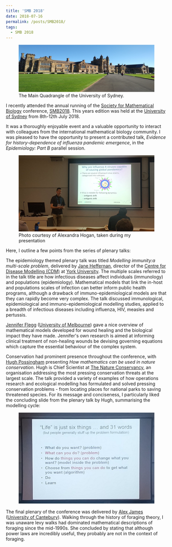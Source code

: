 ```yaml
---
title: 'SMB 2018'
date: 2018-07-16
permalink: /posts/SMB2018/
tags:
  - SMB 2018
---
```


[SMB_Web]: https://www.smb.org/
[SMB2018_Web]: https://www.smb2018.org
[SydneyUni]: https://sydney.edu.au/

[JaneH_link]: http://immune.math.yorku.ca/jmheffer/
[HughP_link]: https://www.nature.org/science-in-action/our-scientists/chief-scientist-hugh-possingham.xml
[JennFlegg_link]: http://www.jenniferflegg.com.au
[AlexJames_link]: http://www.math.canterbury.ac.nz/~a.james/

[CDM_link]:  http://yihr.info.yorku.ca/centre-for-disease-modeling/
[YorkUni]: https://www.yorku.ca/index.html
[MelbUni]: https://www.unimelb.edu.au
[CantUni]: http://www.canterbury.ac.nz
[NatureConv]: https://www.nature.org/?intc=nature.tnav.logo

<figure>
  <img src="/images/SMB2018/featured.jpg" alt="The Main Quadrangle of the University of Sydney."/>
      <figcaption> The Main Quadrangle of the University of Sydney. </figcaption>
</figure>

I recently attended the annual running of the [Society for Mathematical Biology][SMB_Web] conference, [SMB2018][SMB2018_Web]. This years edition was held at the [University of Sydney][SydneyUni] from 8th-12th July 2018.

It was a thoroughly enjoyable event and a valuable opportunity to interact with colleagues from the international mathematical biology community. I was pleased to have the opportunity to present a contributed talk, *Evidence for history-dependence of influenza pandemic emergence*, in the *Epidemiology: Part B* parallel session.
<figure>
  <img src="/images/SMB2018/MyTalkPhoto.jpg" alt="Presenting photo"/>
      <figcaption> Photo courtesy of Alexandra Hogan, taken during my presentation </figcaption>
</figure>

Here, I outline a few points from the series of plenary talks:

The epidemiology themed plenary talk was titled *Modelling immunity:a multi-scale problem*, delivered by  [Jane Heffernan][JaneH_link], director of the [Centre for Disease Modelling (CDM)][CDM_link] at [York University][YorkUni]. The multiple scales referred to in the talk title are how infectious diseases affect individuals (immunology) and populations (epidemiology). Mathematical models that link the in-host and populations scales of infection can better inform public health programs, although a drawback of immuno-epidemiological models are that they can rapidly become very complex. The talk discussed immunological, epidemiological and immuno-epidemiological modelling studies, applied to a breadth of infectious diseases including influenza, HIV, measles and pertussis.

[Jennifer Flegg][JennFlegg_link] ([University of Melbourne][MelbUni]) gave a nice overview of mathematical models developed for wound healing and the biological impact they have made. Jennifer's own research is aimed at informing clinical treatment of non-healing wounds be devising governing equations which capture the essential behaviour of the complex system.

Conservation had prominent presence throughout the conference, with [Hugh Possingham][HughP_link] presenting *How mathematics can be used in nature conservation*. Hugh is Chief Scientist at [The Nature Conservancy][NatureConv], an organisation addressing the most pressing conservation threats at the largest scale. The talk provided a variety of examples of how operations research and ecological modelling has formulated and solved pressing conservation problems - from locating places for national parks to saving threatened species. For its message and conciseness, I particularly liked the concluding slide from the plenary talk by Hugh, summarising the modelling cycle:
<figure>
  <img src="/images/SMB2018/PlenarySlide.jpg" alt="Presenting photo"/>
</figure>

The final plenary of the conference was delivered by [Alex James][AlexJames_link] ([University of Cantebury][CantUni]). Walking through the history of foraging theory, I was unaware levy walks had dominated mathematical descriptions of foraging since the mid-1990s. She concluded by stating that although power laws are incredibly useful, they probably are not in the context of foraging.
